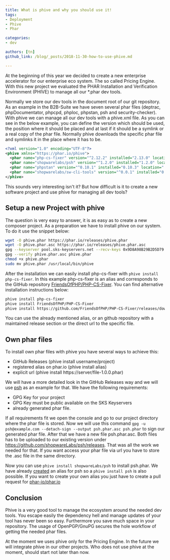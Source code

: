 ```yaml
---
title: What is phive and why you should use it!
tags:
- Deployment
- Phive
- Phar

categories: 
- dev

authors: [tn]
github_link: /blog/_posts/2018-11-30-how-to-use-phive.md

---
```


At the beginning of this year we decided to create a new enterprise accelerator for our enterprise eco system. The so called Pricing Engine. With this new project we evaluated the PHAR Installation and Verification Environment (PHIVE) to manage all our *.phar dev tools.

Normally we store our dev tools in the document root of our git repository. As an example in the B2B-Suite we have seven several phar files (deptrac, phpDocumentator, phpcpd, phploc, phpstan, psh and security-checker). With phive we can manage all our dev tools with a phive.xml file. As you can see in the below example, you can define the version which should be used, the position where it should be placed and at last if it should be a symlink or a real copy of the phar file. Normally phive downloads the specific phar file and symlinks it in the place where it has to be.

```xml
<?xml version="1.0" encoding="UTF-8"?>
<phive xmlns="https://phar.io/phive">
  <phar name="php-cs-fixer" version="^2.12.2" installed="2.13.0" location="./tools/php-cs-fixer" copy="true"/>
  <phar name="shopwarelabs/psh" version="^1.2.0" installed="1.2.0" location="psh" copy="true"/>
  <phar name="phpstan" version="^0.10.1" installed="0.10.3" location="./tools/phpstan" copy="true"/>
  <phar name="shopwarelabs/sw-cli-tools" version="^0.0.1" installed="0.0.1" location="./tools/sw" copy="true"/>
</phive>
```  

This sounds very interesting isn't it? But how difficult is it to create a new software project and use phive for managing all dev tools?

## Setup a new Project with phive
The question is very easy to answer, it is as easy as to create a new composer project. As a preparation we have to install phive on our system. To do it use the snippet below:

```bash
wget -O phive.phar https://phar.io/releases/phive.phar
wget -O phive.phar.asc https://phar.io/releases/phive.phar.asc
gpg --keyserver pool.sks-keyservers.net --recv-keys 0x9D8A98B29B2D5D79
gpg --verify phive.phar.asc phive.phar
chmod +x phive.phar
sudo mv phive.phar /usr/local/bin/phive
```

After the installation we can easily install php-cs-fixer with ```phive install php-cs-fixer```. In this example php-cs-fixer is an alias and corresponds to the GitHub repository [FriendsOfPHP/PHP-CS-Fixer](https://github.com/FriendsOfPHP/PHP-CS-Fixer). You can find alternative installation instructions below:

```bash
phive install php-cs-fixer
phive install FriendsOfPHP/PHP-CS-Fixer
phive install https://github.com/FriendsOfPHP/PHP-CS-Fixer/releases/download/v2.13.1/php-cs-fixer.phar
```

You can use the already mentioned alias, or an github repository with a maintained release section or the direct url to the specific file.  

## Own phar files
To install own phar files with phive you have several ways to achieve this: 

* GitHub Releases (phive install username/project)
* registered alias on phar.io (phive install alias)
* explicit url (phive install https://server/file-1.0.0.phar)

We will have a more detailed look in the GitHub Releases way and we will use [psh](https://github.com/shopwareLabs/psh) as an example for that. We have the following requirements:

* GPG Key for your project
* GPG Key must be public available on the SKS Keyservers 
* already generated phar file.

If all requirements fit we open the console and go to our project directory where the phar file is stored. Now we will use this command ```gpg -u psh@example.com --detach-sign --output psh.phar.asc psh.phar``` to sign our generated phar file. After that we have a new file psh.phar.asc. Both files has to be uploaded to our existing version under https://github.com/shopwareLabs/psh/releases. That was all the work we needed for that. If you want access your phar file via url you have to store the .asc file in the same directory.

Now you can use ```phive install shopwareLabs/psh``` to install psh.phar. We have already [created](https://github.com/phar-io/phar.io/commit/d88298103c9fe7a99fdc00d930f505c83b67ada0) an alias for psh so a ```phive install psh``` is also possible. If you want to create your own alias you just have to create a pull request for [phar-io/phar.io](https://github.com/phar-io/phar.io) 

## Conclusion
Phive is a very good tool to manage the ecosystem around the needed dev tools. You escape easily the dependency hell and manage updates of your tool has never been so easy. Furthermore you save much space in your repository. The usage of OpenPGP/GnuPG secures the hole workflow of getting the needed phar files. 

At the moment we uses phive only for the Pricing Engine. In the future we will integrate phive in our other projects. Who does not use phive at the moment, should start not later than now.
